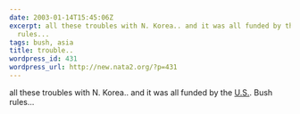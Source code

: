 ```yaml
---
date: 2003-01-14T15:45:06Z
excerpt: all these troubles with N. Korea.. and it was all funded by the U.S.. Bush
  rules...
tags: bush, asia
title: trouble..
wordpress_id: 431
wordpress_url: http://new.nata2.org/?p=431
---
```


all these troubles with N. Korea.. and it was all funded by the <a href="http://news.bbc.co.uk/1/hi/world/asia-pacific/1908571.stm?">U.S.</a>. Bush rules...
